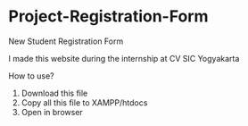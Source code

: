 # Project-Registration-Form
 New Student Registration Form
 
I made this website during the internship at CV SIC Yogyakarta

How to use?
1. Download this file
2. Copy all this file to XAMPP/htdocs
3. Open in browser
